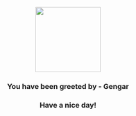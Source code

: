 <p align="center">
    <img src="https://raw.githubusercontent.com/PokeAPI/sprites/master/sprites/pokemon/94.png" width="150" height="150">
</p>
<h3 align="center">You have been greeted by - <b>Gengar</b></h3>
<h3 align="center">Have a nice day!</h3>
